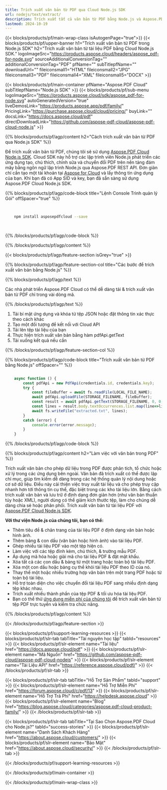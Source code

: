 ```yaml
---
title: Trích xuất văn bản từ PDF qua Cloud Node.js SDK
url: nodejs/text/extract/
description: Trích xuất tất cả văn bản từ PDF bằng Node.js và Aspose.PDF Cloud SDK. Lý tưởng cho tìm kiếm hoặc phân tích.
lastmod: 2024-10-19
---
```


{{< blocks/products/pf/main-wrap-class isAutogenPage="true">}}
{{< blocks/products/pf/upper-banner h1="Trích xuất văn bản từ PDF trong Node.js SDK" h2="Trích xuất văn bản từ tài liệu PDF bằng Cloud Node.js SDK." logoImageSrc="https://products.aspose.cloud/headers/aspose_pdf-for-node.svg" sourceAdditionalConversionTag="" additionalConversionTag="PDF" pfName="" subTitlepfName="" downloadUrl="" fileiconsmall1="HTML" fileiconsmall2="JPG" fileiconsmall3="PDF" fileiconsmall4="XML" fileiconsmall5="DOCX" >}}

{{< blocks/products/pf/main-container pfName="Aspose.PDF Cloud" subTitlepfName="Node.js SDK" >}}
{{< blocks/products/pf/sub-menu logoImageSrc="https://products.aspose.cloud/sdk/aspose_pdf-for-node.svg"
autoGeneratedVersion="true"
liveDemosLink="https://products.aspose.app/pdf/family/" PricingLink="https://purchase.aspose.cloud/cloud/pricing/" buyLink="" docsLink="https://docs.aspose.cloud/pdf"  directDownloadLink="https://github.com/aspose-pdf-cloud/aspose-pdf-cloud-node.js" >}}

{{% blocks/products/pf/agp/content h2="Cách trích xuất văn bản từ PDF qua Node.js SDK" %}}

Để trích xuất văn bản từ PDF, chúng tôi sẽ sử dụng
[Aspose.PDF Cloud Node.js SDK](https://products.aspose.cloud/pdf/nodejs/). Cloud SDK này hỗ trợ các lập trình viên Node.js phát triển các ứng dụng tạo, chú thích, chỉnh sửa và chuyển đổi PDF trên nền tảng đám mây bằng ngôn ngữ lập trình Node.js qua Aspose.PDF REST API. Đơn giản chỉ cần tạo một tài khoản tại [Aspose for Cloud](https://dashboard.aspose.cloud/#/apps) và lấy thông tin ứng dụng của bạn. Khi bạn đã có App SID và key, bạn đã sẵn sàng sử dụng Aspose.PDF Cloud Node.js SDK.

{{% blocks/products/pf/agp/code-block title="Lệnh Console Trình quản lý Gói" offSpacer="true" %}}

```bash

     
    npm install asposepdfcloud --save
     
     

```

{{% /blocks/products/pf/agp/code-block %}}

{{% /blocks/products/pf/agp/content %}}

{{< blocks/products/pf/agp/feature-section isGrey="true" >}}

{{% blocks/products/pf/agp/feature-section-col title="Các bước để trích xuất văn bản bằng Node.js" %}}

{{% blocks/products/pf/agp/text %}}

Các nhà phát triển Aspose.PDF Cloud có thể dễ dàng tải & trích xuất văn bản từ PDF chỉ trong vài dòng mã.

{{% /blocks/products/pf/agp/text %}}

1. Tải bí mật ứng dụng và khóa từ tệp JSON hoặc đặt thông tin xác thực theo cách khác
1. Tạo một đối tượng để kết nối với Cloud API
1. Tải lên tệp tài liệu của bạn
1. Thực hiện trích xuất văn bản bằng hàm pdfApi.getText
1. Tải xuống kết quả nếu cần

{{% /blocks/products/pf/agp/feature-section-col %}}


{{% blocks/products/pf/agp/code-block title="Trích xuất văn bản từ PDF bằng Node.js" offSpacer="" %}}

```js

    async function () {
        const pdfApi = new PdfApi(credentials.id, credentials.key);
        try {
            const fileBuffer = await fs.readFile(LOCAL_FILE_NAME);
            await pdfApi.uploadFile(STORAGE_FILENAME, fileBuffer);
            const result = await pdfApi.getText(STORAGE_FILENAME, 0, 0, 0, 0);
            const lines = result.body.textOccurrences.list.map(line=>line.text).join("\n");
            await fs.writeFile("extracted.txt", lines);
        }
        catch (error) {
            console.error(error.message);
        }
    }
```

{{% /blocks/products/pf/agp/code-block %}}

{{% blocks/products/pf/agp/content h2="Làm việc với văn bản trong PDF" %}}

Trích xuất văn bản cho phép dữ liệu trong PDF được phân tích, tổ chức hoặc xử lý trong các ứng dụng bên ngoài. Văn bản đã trích xuất có thể được lập chỉ mục, giúp tìm kiếm dễ dàng trong các hệ thống quản lý nội dung hoặc cơ sở dữ liệu.
Điều này cải thiện việc truy xuất tài liệu và cho phép truy cập nhanh hơn tới thông tin cụ thể, đặc biệt trong các kho tài liệu lớn. Bằng cách trích xuất văn bản và lưu trữ ở định dạng đơn giản hơn (như văn bản thuần túy hoặc XML), người dùng có thể giảm kích thước tệp, làm cho chúng dễ dàng chia sẻ hoặc phân phối.
Trích xuất văn bản từ tài liệu PDF với [Aspose.PDF Cloud Node.js SDK](https://products.aspose.cloud/pdf/nodejs/).

**Với thư viện Node.js của chúng tôi, bạn có thể:**

+ Thêm tiêu đề & chân trang của tài liệu PDF ở định dạng văn bản hoặc hình ảnh.
+ Thêm bảng & con dấu (văn bản hoặc hình ảnh) vào tài liệu PDF.
+ Ghép nhiều tài liệu PDF vào một tệp hiện có.
+ Làm việc với các tệp đính kèm, chú thích, & trường mẫu PDF.
+ Áp dụng mã hóa hoặc giải mã cho tài liệu PDF & đặt mật khẩu.
+ Xóa tất cả các con dấu & bảng từ một trang hoặc toàn bộ tài liệu PDF.
+ Xóa một con dấu hoặc bảng cụ thể khỏi tài liệu PDF theo ID của nó.
+ Thay thế một hoặc nhiều trường hợp văn bản trên một trang PDF hoặc từ toàn bộ tài liệu.
+ Hỗ trợ toàn diện cho việc chuyển đổi tài liệu PDF sang nhiều định dạng tệp khác nhau.
+ Trích xuất nhiều thành phần của tệp PDF & tối ưu hóa tài liệu PDF.
+ Bạn có thể thử [ứng dụng miễn phí của chúng tôi](https://products.aspose.app/pdf/parser) để trích xuất văn bản từ tệp PDF trực tuyến và kiểm tra chức năng.

{{% /blocks/products/pf/agp/content %}}

{{< /blocks/products/pf/agp/feature-section >}}

{{< blocks/products/pf/support-learning-resources >}}
{{< blocks/products/pf/slr-tab tabTitle="Tài nguyên học tập" tabId="resources" >}}
{{< blocks/products/pf/slr-element name="Tài liệu" href="https://docs.aspose.cloud/pdf" >}}
{{< blocks/products/pf/slr-element name="Mã Nguồn" href="https://github.com/aspose-pdf-cloud/aspose-pdf-cloud-nodejs" >}}
{{< blocks/products/pf/slr-element name="Tài Liệu API" href="https://reference.aspose.cloud/pdf/" >}}
{{< /blocks/products/pf/slr-tab >}}

{{< blocks/products/pf/slr-tab tabTitle="Hỗ Trợ Sản Phẩm" tabId="support" >}}
{{< blocks/products/pf/slr-element name="Hỗ Trợ Miễn Phí" href="https://forum.aspose.cloud/c/pdf/13" >}}
{{< blocks/products/pf/slr-element name="Hỗ Trợ Trả Phí" href="https://helpdesk.aspose.cloud" >}}
{{< blocks/products/pf/slr-element name="Blog" href="https://blog.aspose.cloud/categories/aspose.pdf-cloud-product-family/" >}}
{{< /blocks/products/pf/slr-tab >}}

{{< blocks/products/pf/slr-tab tabTitle="Tại Sao Chọn Aspose.PDF Cloud cho Node.js?" tabId="success-stories" >}}
{{< blocks/products/pf/slr-element name="Danh Sách Khách Hàng" href="https://about.aspose.cloud/customers/" >}}
{{< blocks/products/pf/slr-element name="Bảo Mật" href="https://about.aspose.cloud/security/" >}}
{{< /blocks/products/pf/slr-tab >}}

{{< /blocks/products/pf/support-learning-resources >}}

<!-- aboutfile Ends -->

{{< /blocks/products/pf/main-container >}}

{{< /blocks/products/pf/main-wrap-class >}}



